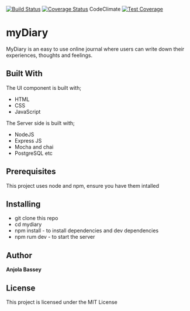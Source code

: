  [![Build Status](https://travis-ci.org/anjolabassey/MyDiary.svg?branch=development)](https://travis-ci.org/anjolabassey/MyDiary)  [![Coverage Status](https://coveralls.io/repos/github/anjolabassey/MyDiary/badge.svg?branch=development)](https://coveralls.io/github/anjolabassey/MyDiary?branch=development) CodeClimate [![Test Coverage](https://api.codeclimate.com/v1/badges/7100dc47534afb253620/test_coverage)](https://codeclimate.com/github/anjolabassey/MyDiary/test_coverage)

# myDiary

MyDiary is an easy to use online journal where users can write down their experiences, thoughts and feelings. 

## Built With

The UI component is built with;
* HTML 
* CSS 
* JavaScript

The Server side is built with;
* NodeJS
* Express JS
* Mocha and chai
* PostgreSQL etc

## Prerequisites

This project uses node and npm, ensure you have them intalled

## Installing
* git clone this repo
* cd mydiary
* npm install - to install dependencies and dev dependencies
* npm rum dev - to start the server



## Author

**Anjola Bassey** 

## License

This project is licensed under the MIT License
